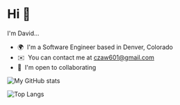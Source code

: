 # Hi 👋

I'm David...

- 🌍  I'm a Software Engineer based in Denver, Colorado
- ✉️  You can contact me at [czaw601@gmail.com](mailto:czaw601@gmail.com)
- 🤝  I'm open to collaborating

<!-- STATS -->
![My GitHub stats](https://github-readme-stats.vercel.app/api?username=davidkharbin&theme=github_dark&show_icons=true&count_private=true&custom_title=My+GitHub+Stats)

<!-- LANGUAGES -->
![Top Langs](https://github-readme-stats.vercel.app/api/top-langs/?username=davidkharbin&theme=github_dark&langs_count=10&exclude_repo=seahorse-safe&layout=compact&card_width=445)



